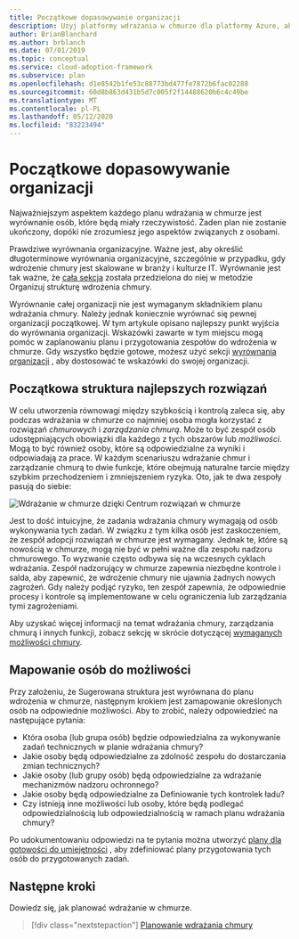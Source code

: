 ```yaml
---
title: Początkowe dopasowywanie organizacji
description: Użyj platformy wdrażania w chmurze dla platformy Azure, aby dowiedzieć się, jak ukończyć wstępne wyrównywanie organizacji i przygotować swoje zespoły do wdrożenia w chmurze.
author: BrianBlanchard
ms.author: brblanch
ms.date: 07/01/2019
ms.topic: conceptual
ms.service: cloud-adoption-framework
ms.subservice: plan
ms.openlocfilehash: d1e8542b1fe53c88773bd477fe7872b6fac02288
ms.sourcegitcommit: 60d8b863d431b5d7c005f2f14488620b6c4c49be
ms.translationtype: MT
ms.contentlocale: pl-PL
ms.lasthandoff: 05/12/2020
ms.locfileid: "83223494"
---
```

# <a name="initial-organization-alignment"></a>Początkowe dopasowywanie organizacji

Najważniejszym aspektem każdego planu wdrażania w chmurze jest wyrównanie osób, które będą miały rzeczywistość. Żaden plan nie zostanie ukończony, dopóki nie zrozumiesz jego aspektów związanych z osobami.

Prawdziwe wyrównania organizacyjne. Ważne jest, aby określić długoterminowe wyrównania organizacyjne, szczególnie w przypadku, gdy wdrożenie chmury jest skalowane w branży i kulturze IT. Wyrównanie jest tak ważne, że [cała sekcja](../organize/index.md) została przedzielona do niej w metodzie Organizuj strukturę wdrożenia chmury.

Wyrównanie całej organizacji nie jest wymaganym składnikiem planu wdrażania chmury. Należy jednak koniecznie wyrównać się pewnej organizacji początkowej. W tym artykule opisano najlepszy punkt wyjścia do wyrównania organizacji. Wskazówki zawarte w tym miejscu mogą pomóc w zaplanowaniu planu i przygotowania zespołów do wdrożenia w chmurze. Gdy wszystko będzie gotowe, możesz użyć sekcji [wyrównania organizacji](../organize/index.md) , aby dostosować te wskazówki do swojej organizacji.

## <a name="initial-best-practice-structure"></a>Początkowa struktura najlepszych rozwiązań

W celu utworzenia równowagi między szybkością i kontrolą zaleca się, aby podczas wdrażania w chmurze co najmniej osoba mogła korzystać z rozwiązań _chmurowych_ i _zarządzania chmurą_. Może to być zespół osób udostępniających obowiązki dla każdego z tych obszarów lub _możliwości_. Mogą to być również osoby, które są odpowiedzialne za wyniki i odpowiadają za prace. W każdym scenariuszu wdrażanie chmur i zarządzanie chmurą to dwie funkcje, które obejmują naturalne tarcie między szybkim przechodzeniem i zmniejszeniem ryzyka. Oto, jak te dwa zespoły pasują do siebie:

![Wdrażanie w chmurze dzięki Centrum rozwiązań w chmurze](../_images/ready/org-ready-best-practice.png)

Jest to dość intuicyjne, że zadania wdrażania chmury wymagają od osób wykonywania tych zadań. W związku z tym kilka osób jest zaskoczeniem, że zespół adopcji rozwiązań w chmurze jest wymagany. Jednak te, które są nowością w chmurze, mogą nie być w pełni ważne dla zespołu nadzoru chmurowego. To wyzwanie często odbywa się na wczesnych cyklach wdrażania. Zespół nadzorujący w chmurze zapewnia niezbędne kontrole i salda, aby zapewnić, że wdrożenie chmury nie ujawnia żadnych nowych zagrożeń. Gdy należy podjąć ryzyko, ten zespół zapewnia, że odpowiednie procesy i kontrole są implementowane w celu ograniczenia lub zarządzania tymi zagrożeniami.

Aby uzyskać więcej informacji na temat wdrażania chmury, zarządzania chmurą i innych funkcji, zobacz sekcję w skrócie dotyczącej [wymaganych możliwości chmury](../organize/index.md#understand-required-cloud-functions).

## <a name="map-people-to-capabilities"></a>Mapowanie osób do możliwości

Przy założeniu, że Sugerowana struktura jest wyrównana do planu wdrożenia w chmurze, następnym krokiem jest zamapowanie określonych osób na odpowiednie możliwości. Aby to zrobić, należy odpowiedzieć na następujące pytania:

- Która osoba (lub grupa osób) będzie odpowiedzialna za wykonywanie zadań technicznych w planie wdrażania chmury?
- Jakie osoby będą odpowiedzialne za zdolność zespołu do dostarczania zmian technicznych?
- Jakie osoby (lub grupy osób) będą odpowiedzialne za wdrażanie mechanizmów nadzoru ochronnego?
- Jakie osoby będą odpowiedzialne za Definiowanie tych kontrolek ładu?
- Czy istnieją inne możliwości lub osoby, które będą podlegać odpowiedzialnością lub odpowiedzialnością w ramach planu wdrażania chmury?

Po udokumentowaniu odpowiedzi na te pytania można utworzyć [plany dla gotowości do umiejętności](./adapt-roles-skills-processes.md) , aby zdefiniować plany przygotowania tych osób do przygotowanych zadań.

## <a name="next-steps"></a>Następne kroki

Dowiedz się, jak planować wdrażanie w chmurze.

> [!div class="nextstepaction"]
> [Planowanie wdrażania chmury](./plan-intro.md)
